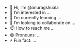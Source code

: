 - 👋 Hi, I’m @anuragshuala
- 👀 I’m interested in ...
- 🌱 I’m currently learning ...
- 💞️ I’m looking to collaborate on ...
- 📫 How to reach me ...
- 😄 Pronouns: ...
- ⚡ Fun fact: ...

<!---
anuragshua/anuragshua is a ✨ special ✨ repository because its `README.md` (this file) appears on your GitHub profile.
You can click the Preview link to take a look at your changes.
--->
